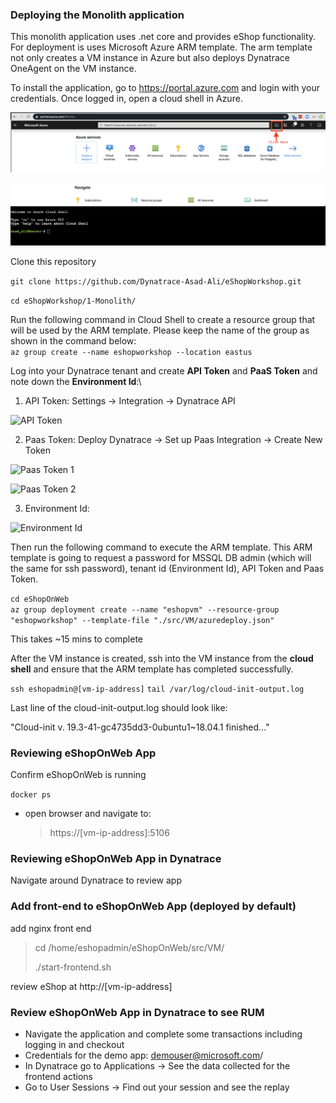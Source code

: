 ### Deploying the Monolith application
This monolith application uses .net core and provides eShop functionality.\
For deployment is uses Microsoft Azure ARM template. The arm template not only creates a VM instance in Azure but also deploys Dynatrace OneAgent on the VM instance.

To install the application, go to https://portal.azure.com and login with your credentials. Once logged in, open a cloud shell in Azure.

![Image of Azure Cloud Shell-1](../images/AzureCloudShell1.png)

![Image of Azure Cloud Shell-2](../images/AzureCloudShell2.png)

Clone this repository

```git clone https://github.com/Dynatrace-Asad-Ali/eShopWorkshop.git```

```cd eShopWorkshop/1-Monolith/```


Run the following command in Cloud Shell to create a resource group that will be used by the ARM template. Please keep the name of the group as shown in the command below:\
```az group create --name eshopworkshop --location eastus```

Log into your Dynatrace tenant and create **API Token** and **PaaS Token** and note down the **Environment Id**:\
1. API Token: Settings -> Integration -> Dynatrace API

![API Token](../images/ApiToken.png)

2. Paas Token: Deploy Dynatrace -> Set up Paas Integration -> Create New Token

![Paas Token 1](../images/PaasToken1.png)

![Paas Token 2](../images/PaasToken2.png)

3. Environment Id:

![Environment Id](../images/EnvironmentID.png)


Then run the following command to execute the ARM template. This ARM template is going to request a password for MSSQL DB admin (which will the same for ssh password), tenant id (Environment Id), API Token and Paas Token.

```cd eShopOnWeb```\
```az group deployment create --name "eshopvm" --resource-group "eshopworkshop" --template-file "./src/VM/azuredeploy.json"```

This takes ~15 mins to complete

After the VM instance is created, ssh into the VM instance from the **cloud shell** and ensure that the ARM template has completed successfully.

```ssh eshopadmin@[vm-ip-address]```
```tail /var/log/cloud-init-output.log ```

Last line of the cloud-init-output.log should look like:


"Cloud-init v. 19.3-41-gc4735dd3-0ubuntu1~18.04.1 finished..."


### Reviewing eShopOnWeb App
Confirm eShopOnWeb is running

```docker ps ```

-  open browser and navigate to: 
    > https://[vm-ip-address]:5106

### Reviewing eShopOnWeb App in Dynatrace
Navigate around Dynatrace to review app

### Add front-end to eShopOnWeb App (deployed by default)
add nginx front end
  > cd /home/eshopadmin/eShopOnWeb/src/VM/
  >
  >  ./start-frontend.sh

review eShop at http://[vm-ip-address]

### Review eShopOnWeb App in Dynatrace to see RUM
- Navigate the application and complete some transactions including logging in and checkout
- Credentials for the demo app: demouser@microsoft.com/ 
- In Dynatrace go to Applications -> See the data collected for the frontend actions 
- Go to User Sessions -> Find out your session and see the replay
